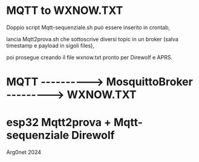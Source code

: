 # MQTT to WXNOW.TXT

Doppio script
Mqtt-sequenziale.sh può essere inserito in crontab,

lancia Mqtt2prova.sh che sottoscrive diversi topic in un broker (salva timestamp e payload in sigoli files),

poi prosegue creando il file wxnow.txt pronto per Direwolf e APRS.

# MQTT ----------> MosquittoBroker --------->    WXNOW.TXT

# esp32     Mqtt2prova + Mqtt-sequenziale        Direwolf

Arg0net 2024

